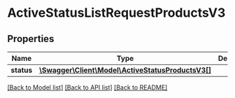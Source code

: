 # ActiveStatusListRequestProductsV3

## Properties
Name | Type | Description | Notes
------------ | ------------- | ------------- | -------------
**status** | [**\Swagger\Client\Model\ActiveStatusProductsV3[]**](ActiveStatusProductsV3.md) |  | [optional] 

[[Back to Model list]](../../README.md#documentation-for-models) [[Back to API list]](../../README.md#documentation-for-api-endpoints) [[Back to README]](../../README.md)

